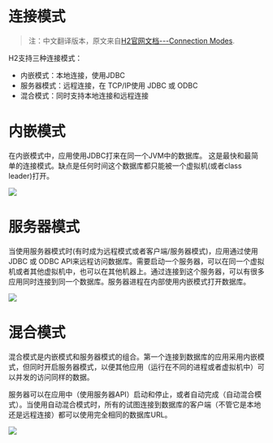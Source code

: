 连接模式
=========

> 注：中文翻译版本，原文来自[H2官网文档---Connection Modes](http://h2database.com/html/features.html#connection_modes).

H2支持三种连接模式：

- 内嵌模式：本地连接，使用JDBC
- 服务器模式：远程连接，在 TCP/IP使用 JDBC 或 ODBC
- 混合模式：同时支持本地连接和远程连接

# 内嵌模式

在内嵌模式中，应用使用JDBC打来在同一个JVM中的数据库。 这是最快和最简单的连接模式。缺点是任何时间这个数据库都只能被一个虚拟机(或者class leader)打开。

![](http://h2database.com/html/images/connection-mode-embedded-2.png)

# 服务器模式

当使用服务器模式时(有时成为远程模式或者客户端/服务器模式)，应用通过使用JDBC 或 ODBC API来远程访问数据库。需要启动一个服务器，可以在同一个虚拟机或者其他虚拟机中，也可以在其他机器上。通过连接到这个服务器，可以有很多应用同时连接到同一个数据库。服务器进程在内部使用内嵌模式打开数据库。

![](http://h2database.com/html/images/connection-mode-remote-2.png)

# 混合模式

混合模式是内嵌模式和服务器模式的组合。第一个连接到数据库的应用采用内嵌模式，但同时开启服务器模式，以便其他应用（运行在不同的进程或者虚拟机中）可以并发的访问同样的数据。

服务器可以在应用中（使用服务器API）启动和停止，或者自动完成（自动混合模式）。当使用自动混合模式时，所有的试图连接到数据库的客户端（不管它是本地还是远程连接）都可以使用完全相同的数据库URL。

![](http://h2database.com/html/images/connection-mode-mixed-2.png)

